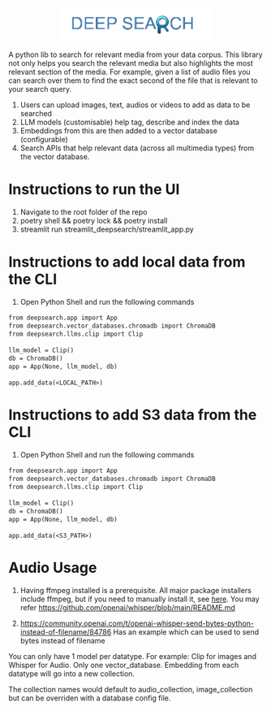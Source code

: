 <p align="center">
<img src="docs/logo/final.png" alt="DeepSearch Logo">
</p>
A python lib to search for relevant media from your data corpus. This library not only helps you search the relevant media but also highlights the most relevant section of the media. For example, given a list of audio files you can search over them to find the exact second of the file that is relevant to your search query.

1. Users can upload images, text, audios or videos to add as data to be searched
2. LLM models (customisable) help tag, describe and index the data
3. Embeddings from this are then added to a vector database (configurable)
4. Search APIs that help relevant data (across all multimedia types) from the vector database.

# Instructions to run the UI

1. Navigate to the root folder of the repo
2. poetry shell && poetry lock && poetry install
3. streamlit run streamlit_deepsearch/streamlit_app.py

# Instructions to add local data from the CLI

1. Open Python Shell and run the following commands

```
from deepsearch.app import App
from deepsearch.vector_databases.chromadb import ChromaDB
from deepsearch.llms.clip import Clip

llm_model = Clip()
db = ChromaDB()
app = App(None, llm_model, db)

app.add_data(<LOCAL_PATH>)
```

# Instructions to add S3 data from the CLI

1. Open Python Shell and run the following commands

```
from deepsearch.app import App
from deepsearch.vector_databases.chromadb import ChromaDB
from deepsearch.llms.clip import Clip

llm_model = Clip()
db = ChromaDB()
app = App(None, llm_model, db)

app.add_data(<S3_PATH>)
```

# Audio Usage

1. Having ffmpeg installed is a prerequisite. All major package installers include ffmpeg,
   but if you need to manually install it, see [here](https://www.ffmpeg.org/download.html). You may
   refer https://github.com/openai/whisper/blob/main/README.md

2. https://community.openai.com/t/openai-whisper-send-bytes-python-instead-of-filename/84786 Has an example which can be used to send bytes instead of filename

You can only have 1 model per datatype. For example: Clip for images and Whisper for Audio.
Only one vector_database. Embedding from each datatype will go into a new collection.

The collection names would default to audio_collection, image_collection but can be overriden with a database config file.